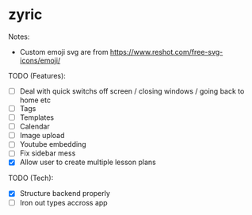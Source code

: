 # zyric

Notes:

- Custom emoji svg are from https://www.reshot.com/free-svg-icons/emoji/

TODO (Features):

- [ ] Deal with quick switchs off screen / closing windows / going back to home etc
- [ ] Tags
- [ ] Templates
- [ ] Calendar
- [ ] Image upload
- [ ] Youtube embedding
- [ ] Fix sidebar mess
- [x] Allow user to create multiple lesson plans

TODO (Tech):

- [x] Structure backend properly
- [ ] Iron out types accross app
